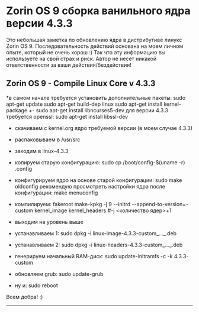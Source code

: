# Zorin OS 9 сборка ванильного ядра версии 4.3.3

Это небольшая заметка по обновлению ядра в дистрибутиве линукс Zorin OS 9.
Последовательность действий основана на моем личном опыте, который не очень хорош :)
Так что эту информацию вы используете на свой страх и риск. Автор не несет никакой
ответственности за ваши действия/бездействия!

Zorin OS 9 - Compile Linux Core v 4.3.3
---------------------------------------
*в самом начале требуется установить дополнительные пакеты:
	sudo apt-get update
	sudo apt-get build-dep linux
	sudo apt-get install kernel-package
	+- sudo apt-get install libncurses5-dev
	для версии 4.3.3 требуется openssl:
	sudo apt-get install libssl-dev

* скачиваем с kernel.org ядро требуемой версии (в моем случае 4.3.3)

* распаковываем в /usr/src

* заходим в linux-4.3.3

* копируем старую конфигурацию: 
	sudo cp /boot/config-$(uname -r) .config

* конфигурируем ядро на основе старой конфигурации: 
	sudo make oldconfig 
	рекомендую просмотреть настройки ядра после конфигурации: 
	make menuconfig

* компилируем: 
	fakeroot make-kpkg -j 9 --initrd --append-to-version=-custom kernel_image kernel_headers #-j <количество ядер>+1

* выходим на уровень выше 

* устанавливаем 1: 
	sudo dpkg -i linux-image-4.3.3-custom_..._.deb

* устанавливаем 2: 
	sudo dpkg -i linux-headers-4.3.3-custom_..._.deb

* генерируем начальный RAM-диск: 
	sudo update-initramfs -c -k 4.3.3-custom

* обновляем grub: 
	sudo update-grub

* ну и: 
	sudo reboot

Всем добра! :)
______________